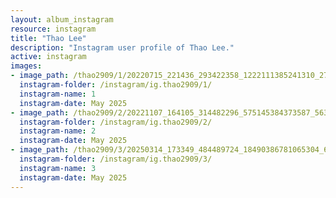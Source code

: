 ```yaml
---
layout: album_instagram
resource: instagram
title: "Thao Lee"
description: "Instagram user profile of Thao Lee."
active: instagram
images: 
- image_path: /thao2909/1/20220715_221436_293422358_1222111385241310_2700192611193198812_n.jpg
  instagram-folder: /instagram/ig.thao2909/1/
  instagram-name: 1
  instagram-date: May 2025
- image_path: /thao2909/2/20221107_164105_314482296_575145384373587_5633543529139589431_n.jpg
  instagram-folder: /instagram/ig.thao2909/2/
  instagram-name: 2
  instagram-date: May 2025
- image_path: /thao2909/3/20250314_173349_484489724_18490386781065304_6248796956092873460_n.jpg
  instagram-folder: /instagram/ig.thao2909/3/
  instagram-name: 3
  instagram-date: May 2025
---
```

